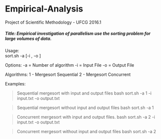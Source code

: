 # Empirical-Analysis
Project of Scientific Methodology - UFCG 2016.1

##### Title: Empirical investigation of parallelism use the sorting problem for large volumes of data.

Usage:  
sort.sh -a <algorithm> [-i <inputFile>, -o <outputFile>]

Options:
   -a = Number of algorithm
   -i = Input File
   -o = Output File

Algorithms:
 1 - Mergesort Sequential
 2 - Mergesort Concurrent

Examples:
> Sequential mergesort with input and output files
	bash sort.sh -a 1 -i input.txt -o output.txt

> Sequential mergesort without input and output files
	bash sort.sh -a 1

> Concurrent mergesort with input and output files.
	bash sort.sh -a 2 -i input.txt -o output.txt

> Concurrent mergesort without input and output files
	bash sort.sh -a 2
